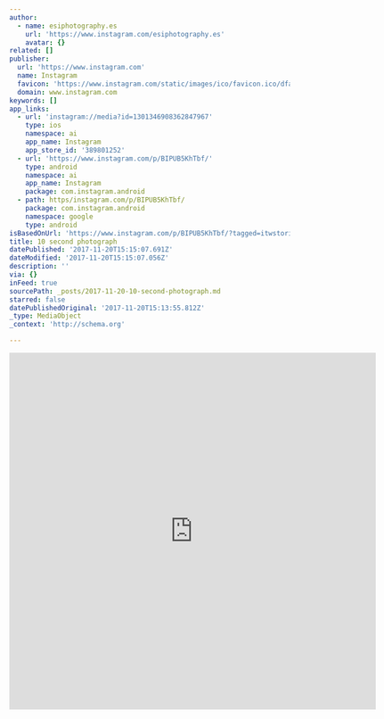 ```yaml
---
author:
  - name: esiphotography.es
    url: 'https://www.instagram.com/esiphotography.es'
    avatar: {}
related: []
publisher:
  url: 'https://www.instagram.com'
  name: Instagram
  favicon: 'https://www.instagram.com/static/images/ico/favicon.ico/dfa85bb1fd63.ico'
  domain: www.instagram.com
keywords: []
app_links:
  - url: 'instagram://media?id=1301346908362847967'
    type: ios
    namespace: ai
    app_name: Instagram
    app_store_id: '389801252'
  - url: 'https://www.instagram.com/p/BIPUB5KhTbf/'
    type: android
    namespace: ai
    app_name: Instagram
    package: com.instagram.android
  - path: https/instagram.com/p/BIPUB5KhTbf/
    package: com.instagram.android
    namespace: google
    type: android
isBasedOnUrl: 'https://www.instagram.com/p/BIPUB5KhTbf/?tagged=itwstories'
title: 10 second photograph
datePublished: '2017-11-20T15:15:07.691Z'
dateModified: '2017-11-20T15:15:07.056Z'
description: ''
via: {}
inFeed: true
sourcePath: _posts/2017-11-20-10-second-photograph.md
starred: false
datePublishedOriginal: '2017-11-20T15:13:55.812Z'
_type: MediaObject
_context: 'http://schema.org'

---
```

<iframe src="https://cdn.embedly.com/widgets/media.html?src=https%3A%2F%2Fscontent-iad3-1.cdninstagram.com%2Ft50.2886-16%2F13693620_657447014404774_206723299_n.mp4&amp;src_secure=1&amp;url=https%3A%2F%2Fwww.instagram.com%2Fp%2FBIPUB5KhTbf%2F&amp;image=https%3A%2F%2Fscontent-iad3-1.cdninstagram.com%2Ft51.2885-15%2Fs640x640%2Fe15%2F13743324_1653078201676842_1062928384_n.jpg&amp;key=a715cf41cc93453ca338d350cd26f87b&amp;type=video%2Fmp4&amp;schema=instagram" width="658" height="640" scrolling="no" frameborder="0" allowfullscreen="" style=""></iframe>